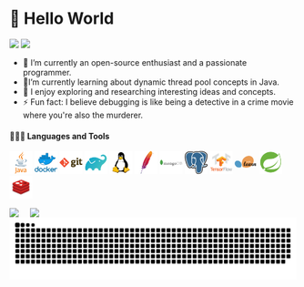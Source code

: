 #  🙋 Hello World

<table>
    
![](https://komarev.com/ghpvc/?username=vzer200&label=Profile%20Visits&color=blue&style=for-the-badge) <img src="https://media.giphy.com/media/mGcNjsfWAjY5AEZNw6/giphy.gif" width="74">

  
  - 🔭 I’m currently an open-source enthusiast and a passionate programmer.
  - 🌱I’m currently learning about dynamic thread pool concepts in Java.
  - 💬 I enjoy exploring and researching interesting ideas and concepts.
  - ⚡ Fun fact: I believe debugging is like being a detective in a crime movie where you're also the murderer.
  
#### 👨🏻‍💻 Languages and Tools <br />
<code><img height="40" src="https://raw.githubusercontent.com/github/explore/80688e429a7d4ef2fca1e82350fe8e3517d3494d/topics/java/java.png"></code>
<code><img height="40" src="https://raw.githubusercontent.com/github/explore/80688e429a7d4ef2fca1e82350fe8e3517d3494d/topics/docker/docker.png"></code>
<code><img height="40" src="https://raw.githubusercontent.com/github/explore/80688e429a7d4ef2fca1e82350fe8e3517d3494d/topics/git/git.png"></code>
<code><img height="40" src="https://raw.githubusercontent.com/github/explore/master/topics/gradle/gradle.png"></code>
<code><img height="40" src="https://raw.githubusercontent.com/github/explore/80688e429a7d4ef2fca1e82350fe8e3517d3494d/topics/linux/linux.png"></code>
<code><img height="40" src="https://raw.githubusercontent.com/github/explore/80688e429a7d4ef2fca1e82350fe8e3517d3494d/topics/maven/maven.png"></code>
<code><img height="40" src="https://raw.githubusercontent.com/github/explore/80688e429a7d4ef2fca1e82350fe8e3517d3494d/topics/mongodb/mongodb.png"></code>
<code><img height="40" src="https://raw.githubusercontent.com/github/explore/80688e429a7d4ef2fca1e82350fe8e3517d3494d/topics/postgresql/postgresql.png"></code>
<code><img height="40" src="https://raw.githubusercontent.com/github/explore/80688e429a7d4ef2fca1e82350fe8e3517d3494d/topics/tensorflow/tensorflow.png"></code>
<code><img height="40" src="https://raw.githubusercontent.com/github/explore/80688e429a7d4ef2fca1e82350fe8e3517d3494d/topics/scikit-learn/scikit-learn.png"></code>
<code><img height="40" src="https://raw.githubusercontent.com/github/explore/main/topics/spring/spring.png"></code>
<code><img height="40" src="https://raw.githubusercontent.com/github/explore/master/topics/redis/redis.png"></code>

<div style="display: flex; align-items: flex-start;">
  <img src="https://github-readme-stats.vercel.app/api?username=vzer200&show_icons=true&theme=tokyonight&line_height=27" style="max-height: 165px;">
  <img src="https://github-readme-stats.vercel.app/api/top-langs/?username=vzer200&theme=tokyonight&langs_count=4" style="max-height: 165px; margin-left: 20px;">
</div>


<picture>
  <source media="(prefers-color-scheme: dark)" srcset="https://raw.githubusercontent.com/vzer200/vzer200/output/github-contribution-grid-snake-dark.svg">
  <source media="(prefers-color-scheme: light)" srcset="https://raw.githubusercontent.com/vzer200/vzer200/output/github-contribution-grid-snake.svg">
  <img alt="github contribution grid snake animation" src="https://raw.githubusercontent.com/vzer200/vzer200/output/github-contribution-grid-snake.svg">
</picture>

  
